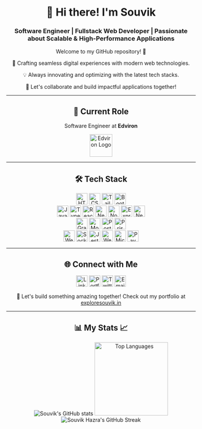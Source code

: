 <div align="center">
  <h1>👋 Hi there! I'm Souvik</h1>
  <h3>Software Engineer | Fullstack Web Developer | Passionate about Scalable & High-Performance Applications</h3>
  <p>Welcome to my GitHub repository! 🌟</p>
  <p>🚀 Crafting seamless digital experiences with modern web technologies.</p>
  <p>💡 Always innovating and optimizing with the latest tech stacks.</p>
  <p>🎯 Let's collaborate and build impactful applications together!</p>
  <hr>
  <h2>🏢 Current Role</h2>
  <p>Software Engineer at <strong>Edviron</strong></p>
  <img src="https://www.edviron.com/Group%20732logo.png" alt="Edviron Logo" height="60px">
  <hr>
  <h2>🛠️ Tech Stack</h2>
  <p>
    <img src="https://img.shields.io/badge/HTML5-E34F26?style=flat-square&logo=html5&logoColor=white" alt="HTML5" height="30px">
    <img src="https://img.shields.io/badge/CSS3-1572B6?style=flat-square&logo=css3&logoColor=white" alt="CSS3" height="30px">
    <img src="https://img.shields.io/badge/Tailwind CSS-38B2AC?style=flat-square&logo=tailwind-css&logoColor=white" alt="Tailwind CSS" height="30px">
    <img src="https://img.shields.io/badge/Bootstrap-563D7C?style=flat-square&logo=bootstrap&logoColor=white" alt="Bootstrap" height="30px">
    <br>
    <img src="https://img.shields.io/badge/JavaScript-F7DF1E?style=flat-square&logo=javascript&logoColor=black" alt="JavaScript" height="30px">
    <img src="https://img.shields.io/badge/TypeScript-3178C6?style=flat-square&logo=typescript&logoColor=white" alt="TypeScript" height="30px">
    <img src="https://img.shields.io/badge/React-61DAFB?style=flat-square&logo=react&logoColor=black" alt="React.js" height="30px">
    <img src="https://img.shields.io/badge/Next.js-000000?style=flat-square&logo=nextdotjs&logoColor=white" alt="Next.js" height="30px">
    <img src="https://img.shields.io/badge/Node.js-43853D?style=flat-square&logo=node.js&logoColor=white" alt="Node.js" height="30px">
    <img src="https://img.shields.io/badge/Express.js-000000?style=flat-square&logo=express&logoColor=white" alt="Express.js" height="30px">
    <img src="https://img.shields.io/badge/NestJS-E0234E?style=flat-square&logo=nestjs&logoColor=white" alt="NestJS" height="30px">
    <br>
    <img src="https://img.shields.io/badge/GraphQL-E10098?style=flat-square&logo=graphql&logoColor=white" alt="GraphQL" height="30px">
    <img src="https://img.shields.io/badge/MongoDB-47A248?style=flat-square&logo=mongodb&logoColor=white" alt="MongoDB" height="30px">
    <img src="https://img.shields.io/badge/PostgreSQL-336791?style=flat-square&logo=postgresql&logoColor=white" alt="PostgreSQL" height="30px">
    <img src="https://img.shields.io/badge/Prisma-2D3748?style=flat-square&logo=prisma&logoColor=white" alt="Prisma" height="30px">
    <br>
    <img src="https://img.shields.io/badge/WebRTC-008000?style=flat-square&logo=webrtc&logoColor=white" alt="WebRTC" height="30px">
    <img src="https://img.shields.io/badge/Socket.io-010101?style=flat-square&logo=socketdotio&logoColor=white" alt="Socket.io" height="30px">
    <img src="https://img.shields.io/badge/Jest-C21325?style=flat-square&logo=jest&logoColor=white" alt="Jest" height="30px">
    <img src="https://img.shields.io/badge/Webhooks-FF9900?style=flat-square&logo=webhooks&logoColor=white" alt="Webhooks" height="30px">
    <img src="https://img.shields.io/badge/Microservices-FF5733?style=flat-square&logo=microservices&logoColor=white" alt="Microservices" height="30px">
    <img src="https://img.shields.io/badge/Payment Services-00A650?style=flat-square&logo=razorpay&logoColor=white" alt="Payment Services" height="30px">
  </p>
  <hr>
  <h2>🌐 Connect with Me</h2>
<p align="center">
  <a href="https://www.linkedin.com/in/souvik-hazra-202321252/"><img src="https://img.shields.io/badge/-LinkedIn-blue?style=flat&logo=Linkedin&logoColor=white" alt="LinkedIn" height="30px"></a>
  <a href="https://exploresouvik.in"><img src="https://img.shields.io/badge/-Portfolio-black?style=flat&logo=Google-Chrome&logoColor=white" alt="Portfolio" height="30px"></a>
  <a href="https://x.com/_souvikhazra?t=H3OLYrgRbgSwhshELMBtAg&s=08"><img src="https://img.shields.io/twitter/follow/:_souvikhazra" alt="Twitter" height="30px"></a>
  <a href="mailto:souvikhazra151@gmail.com"><img src="https://img.shields.io/badge/-Email-red?style=flat&logo=Gmail&logoColor=white" alt="Email" height="30px"></a>
</p>
  <p>🚀 Let's build something amazing together! Check out my portfolio at <a href="https://exploresouvik.in">exploresouvik.in</a></p>
</div>
<hr>
<div align="center">
  <h2>📊 My Stats 📈</h2>
  <p align="center">
    <img src="https://github-readme-stats.vercel.app/api?username=Mr-R-e-X&rank_icon=github&theme=dark" alt="Souvik's GitHub stats">
    <img src="https://github-readme-stats.vercel.app/api/top-langs/?username=Mr-R-e-X&layout=donut&theme=dark" alt="Top Languages" height="195px">
    <img src="https://github-readme-streak-stats.herokuapp.com/?user=Mr-R-e-X&theme=dark" alt="Souvik Hazra's GitHub Streak">
  </p>
</div>
